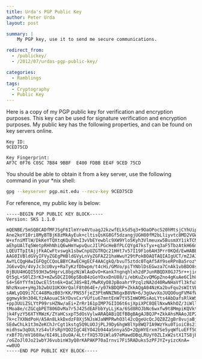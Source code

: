 ```yaml
---
title: Urda's PGP Public Key
author: Peter Urda
layout: post

summary: |
    My PGP key, use it to send me secure communications.

redirect_from:
  - /publickey/
  - /2012/07/urdas-pgp-public-key/

categories:
  - Ramblings
tags:
  - Cryptography
  - Public Key
---
```


Here is a copy of my PGP public key for verification and encryption purposes.
This key can be used for signature verification and encryption purposes. My
public key has the following properties, and can be found on key servers online.

```
Key ID:
9CED75CD

Key Fingerprint:
AF7C 0F76 C05C 7B84 9BBF  E400 FDBB EE4F 9CED 75CD
```

You should be able to obtain it from a key server, use the following command in
your *nix shell:

```bash
gpg --keyserver pgp.mit.edu --recv-key 9CED75CD
```

For reference, my public key is below:

```
-----BEGIN PGP PUBLIC KEY BLOCK-----
Version: SKS 1.1.0

mQENBE/5mSQBCADfMFJSgF6IlmYre4VtuagJ2kzwfELkSd5q3+9OaOPocS20hMtsjCYhUip4
Ane2koY10ri8MyBTBjK8zMkAyEuk+cltisQsKG8Gf5dzangjUGH80fM2bLliyvtc8MD2VGW1
W+xfniMTlW/DkKeYTQXtqKQuFWnI3vVbEYewblc9XW9Ylo5Kyh3Vlmeuxw5BusmXY1ikTCNs
aEhpUAlTq5WetpRHhNhiQ6wHmYwpvQucJIlPGcHeBfPLCQYg47ksTyx+q3aF5TbzAtkH66m8
LQEUTTpItAjjFkACwFtvswgk1sbwCnpUZGTRQc21HHt7v57I19F1o6AH3Prr0KQd/EwHABEB
AAG0IVBldGVyIFVyZGEgPHBldGVyLnVyZGFAZ21haWwuY29tPokBOAQTAQIAIgUCT/mZJAIb
AwYLCQgHAwIGFQgCCQoLBBYCAwECHgECF4AACgkQ/bvuT5ztdc0TqAf5AY9seRPnBa5rozYv
JG6vvQn/4VyJc3cU0vy+RaTyKzfDbwpm/t4cHi/GMVo/piTYNblDsEGwza7CnAk1vbBDO8sf
0jBUU4HGQI593H3w5HgrvL8bgzNiWlAoDvO+Kank7ngnqhlxh2dPJunRBQDX0GJ75r++jic0
Qt5gL+S0lZ3rK3+mZwSDCZI06pSBoB4zGoYOxxDnU88/i/ebKuZxvQMGpZno4gKuAe6C1hUc
S4+S6YfYfm1OwcEl5tn6k+QaCJ8S+BI/MwRXyO8JpBoahrYPzqlzNA2d40RwNHaVfl3kfuXM
NhzNxue+yHgJb2wbU1UKXHrQalF8t064E+/y07kBDQRP+ZkkAQgA04NzKa2bvFqu2sWItVES
sAWLyDQ9i7CC448MazB03rKK/PNS5fjeZ3PtmNNZN6gxB8VN+6/3gUwvXoJUQO0ugFVM4fWx
ggmwyk9n304LYzAAouaC5kYDvxCxrVUfiu67mntEnW7tV5ImWOMSsAoLYts4AbDafsRlkWSZ
+pp3UUiZSLYtP99rsHZNw/aEi+ZrRr161pIMP7GIIO6t6sjXpiXPC8QElNxwNkhOZ/3iWll/
tMoa8e/cZGCqbPET806DvMa7r5J425dEAFbbYyLLjKa/6Sd8ROJbNc6wxfw9t8MmpiKQVktr
jk4FyzY56XTYRWzK/ZYaHCsxpT5dOsVylwARAQABiQEfBBgBAgAJBQJP+ZkkAhsMAAoJEP27
7k+c7XXNdPoH/A5An8LkkDxdzF8Xj5NJsWJaNMPRwhO3l42cQgeUcQcJQZ8Z2gBr8vujaBjv
SEdwChLk1t3mZeKChJrCgt1kstg5Q9LUOJjPLJ9Dy6hgW8lYp8WQ7IA9WzYku0TioiC8s2ih
midhsw3qOULYzS4vlFsRpYQO2IgC4EYO42b944aSnnya5D+2QpHYErxm7Se5yqWfLuEFf5GH
rxBf7O/mV160Xw/6I49LiOuOA/4LtrfXQ57DiWla97eMawdDBqLRUyY0ZLIxW2stX1TS8jbn
/oGZoJl0Jo21wbYJ6vubinW3yQ8rKAPAKP70aIrnvi7Fi5RADuks5zPFJYZ+yizcKnA=
=w0UO
-----END PGP PUBLIC KEY BLOCK-----

```
